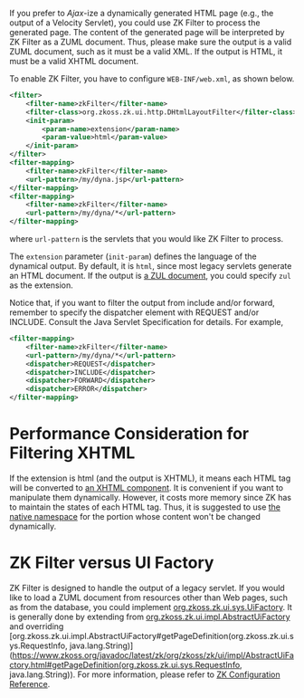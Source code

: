If you prefer to *Ajax*-ize a dynamically generated HTML page (e.g., the
output of a Velocity Servlet), you could use ZK Filter to process the
generated page. The content of the generated page will be interpreted by
ZK Filter as a ZUML document. Thus, please make sure the output is a
valid ZUML document, such as it must be a valid XML. If the output is
HTML, it must be a valid XHTML document.

To enable ZK Filter, you have to configure `WEB-INF/web.xml`, as shown
below.

```xml
<filter>
    <filter-name>zkFilter</filter-name>
    <filter-class>org.zkoss.zk.ui.http.DHtmlLayoutFilter</filter-class>
    <init-param>
        <param-name>extension</param-name>
        <param-value>html</param-value>
    </init-param>
</filter>
<filter-mapping>
    <filter-name>zkFilter</filter-name>
    <url-pattern>/my/dyna.jsp</url-pattern>
</filter-mapping>
<filter-mapping>
    <filter-name>zkFilter</filter-name>
    <url-pattern>/my/dyna/*</url-pattern>
</filter-mapping>
```

where `url-pattern` is the servlets that you would like ZK Filter to
process.

The `extension` parameter (`init-param`) defines the language of the
dynamical output. By default, it is `html`, since most legacy servlets
generate an HTML document. If the output is [a ZUL document](ZUML_Reference/ZUML/Languages/ZUL), you could
specify `zul` as the extension.

Notice that, if you want to filter the output from include and/or
forward, remember to specify the dispatcher element with REQUEST and/or
INCLUDE. Consult the Java Servlet Specification for details. For
example,

```xml
<filter-mapping>
    <filter-name>zkFilter</filter-name>
    <url-pattern>/my/dyna/*</url-pattern>
    <dispatcher>REQUEST</dispatcher>
    <dispatcher>INCLUDE</dispatcher>
    <dispatcher>FORWARD</dispatcher>
    <dispatcher>ERROR</dispatcher>
</filter-mapping>
```

# Performance Consideration for Filtering XHTML

If the extension is html (and the output is XHTML), it means each HTML
tag will be converted to [an XHTML component](ZUML_Reference/ZUML/Languages/XHTML). It is
convenient if you want to manipulate them dynamically. However, it costs
more memory since ZK has to maintain the states of each HTML tag. Thus,
it is suggested to use [the native namespace]({{site.baseurl}}/zk_dev_ref/ui_patterns/html_tags/the_native_namespace)
for the portion whose content won't be changed dynamically.

# ZK Filter versus UI Factory

ZK Filter is designed to handle the output of a legacy servlet. If you
would like to load a ZUML document from resources other than Web pages,
such as from the database, you could implement
[org.zkoss.zk.ui.sys.UiFactory](https://www.zkoss.org/javadoc/latest/zk/org/zkoss/zk/ui/sys/UiFactory.html). It is
generally done by extending from
[org.zkoss.zk.ui.impl.AbstractUiFactory](https://www.zkoss.org/javadoc/latest/zk/org/zkoss/zk/ui/impl/AbstractUiFactory.html) and overriding
[org.zkoss.zk.ui.impl.AbstractUiFactory#getPageDefinition(org.zkoss.zk.ui.sys.RequestInfo, java.lang.String)](https://www.zkoss.org/javadoc/latest/zk/org/zkoss/zk/ui/impl/AbstractUiFactory.html#getPageDefinition(org.zkoss.zk.ui.sys.RequestInfo, java.lang.String)).
For more information, please refer to [ZK Configuration Reference]({{site.baseurl}}/zk_config_ref/the_system-config_element).
